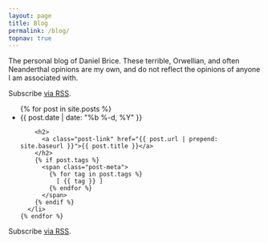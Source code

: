 ```yaml
---
layout: page
title: Blog
permalink: /blog/
topnav: true
---
```


The personal blog of Daniel Brice. These terrible, Orwellian, and often
Neanderthal opinions are my own, and do not reflect the opinions of
anyone I am associated with.

<p class="rss-subscribe">Subscribe <a href="{{ "/feed.xml" | prepend: site.baseurl }}">via RSS</a>.</p>

<div class="home">
  <ul class="post-list">
    {% for post in site.posts %}
      <li>
        <span class="post-meta">{{ post.date | date: "%b %-d, %Y" }}</span>

        <h2>
          <a class="post-link" href="{{ post.url | prepend: site.baseurl }}">{{ post.title }}</a>
        </h2>
        {% if post.tags %}
          <span class="post-meta">
            {% for tag in post.tags %}
              [ {{ tag }} ]
            {% endfor %}
          </span>
        {% endif %}
      </li>
    {% endfor %}
  </ul>
  <p class="rss-subscribe">Subscribe <a href="{{ "/feed.xml" | prepend: site.baseurl }}">via RSS</a>.</p>
</div>
